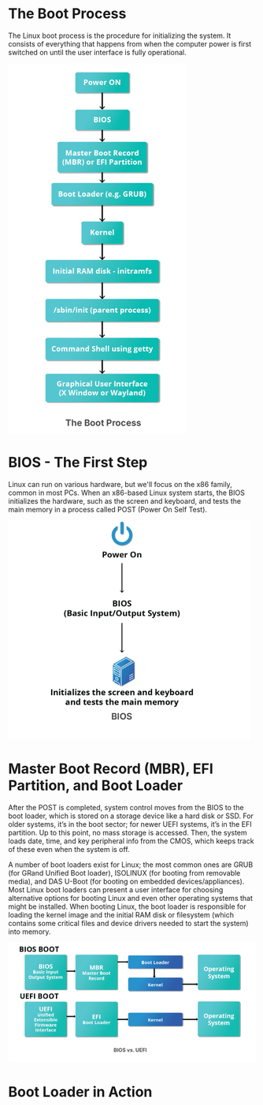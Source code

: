 # The Boot Process 

The Linux boot process is the procedure for initializing the system. It consists of everything that happens from when the computer power is first switched on until the user interface is fully operational. 

![alt text](image.png)

# BIOS - The First Step 
Linux can run on various hardware, but we'll focus on the x86 family, common in most PCs. When an x86-based Linux system starts, the BIOS initializes the hardware, such as the screen and keyboard, and tests the main memory in a process called POST (Power On Self Test).

![alt text](image-1.png)

# Master Boot Record (MBR), EFI Partition, and Boot Loader
After the POST is completed, system control moves from the BIOS to the boot loader, which is stored on a storage device like a hard disk or SSD. For older systems, it’s in the boot sector; for newer UEFI systems, it’s in the EFI partition. Up to this point, no mass storage is accessed. Then, the system loads date, time, and key peripheral info from the CMOS, which keeps track of these even when the system is off.

A number of boot loaders exist for Linux; the most common ones are GRUB (for GRand Unified Boot loader), ISOLINUX (for booting from removable media), and DAS U-Boot (for booting on embedded devices/appliances). Most Linux boot loaders can present a user interface for choosing alternative options for booting Linux and even other operating systems that might be installed. When booting Linux, the boot loader is responsible for loading the kernel image and the initial RAM disk or filesystem (which contains some critical files and device drivers needed to start the system) into memory.

![alt text](image-2.png)

# Boot Loader in Action 